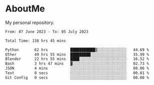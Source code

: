 # AboutMe
My personal repository.
<!--START_SECTION:waka-->

```txt
From: 07 June 2023 - To: 05 July 2023

Total Time: 138 hrs 45 mins

Python       62 hrs          ███████████▒░░░░░░░░░░░░░   44.69 %
Other        49 hrs 55 mins  █████████░░░░░░░░░░░░░░░░   35.99 %
Blender      22 hrs 55 mins  ████░░░░░░░░░░░░░░░░░░░░░   16.52 %
Bash         3 hrs 47 mins   ▓░░░░░░░░░░░░░░░░░░░░░░░░   02.73 %
JSON         4 mins          ░░░░░░░░░░░░░░░░░░░░░░░░░   00.06 %
Text         0 secs          ░░░░░░░░░░░░░░░░░░░░░░░░░   00.01 %
Git Config   0 secs          ░░░░░░░░░░░░░░░░░░░░░░░░░   00.00 %
```

<!--END_SECTION:waka-->
